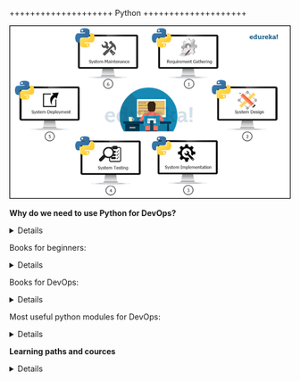 ++++++++++++++++++++ Python ++++++++++++++++++++

![Python_authomation](Python_authomation.png)

**Why do we need to use Python for DevOps?**
<details>
	
- Python with its programming friendly and vast libraries makes automation very easy. That is why it is used in DevOps and has become the de facto language for the automation of the DevOps. 

        It is a great scripting language used for automation. Many tools such as Saltstack and Ansible are written in Python. 
        It is also used for complete infrastructure automation and orchestration. To debug and code it is far ahead than Ruby. 
        It is a very agile programming language and it takes a direct approach to program and simplicity is invaluable to DevOps. 
        Its vast libraries for DevOps toolsets are preferred when compared to others because of its ease of access and flexibility. 
        Not only in DevOps, but it is also used in various applications such as Machine Learning, AI, IoT, and Data Science. 
        Learn DevOps online that covers the principles of DevOps, tools used in DevOps, and Python Programming 

- Best way to use python for DevOps
You can do anything in DevOps using python. The main areas are the automation of the DevOps life cycle management using Python. The CI/CD pipeline can be automated using Python. The best ways to use Python for DevOps are as follows,

        Automate the DevOps life cycle management
        Automate the infrastructure deployment and configuration management
        Use Python to modify, configure and automate the tools used in DevOps
        Use Python for the CI/CD pipeline automation
        Python as a script can be used for automating the small day to day checking and monitoring tasks 
        Deploy applications automatically from Dev to QA to Prod environment
        Ensure that DevOps applications are platform-independent by smart and simple programming using Python.
        Automate the operational tasks of the sysadmin which is repetitive and periodic.
        Manage and control the infrastructures using Python programming and using tools
</details>

Books for beginners:
<details>
  
1. A bite of Python

- Visit https://github.com/swaroopch/byte-of-python/releases/latest to download a PDF file (best for desktop reading) or an EPUB file (best for devices such as mobile, tablet, ebook readers).

- Visit https://github.com/swaroopch/byte-of-python for the raw content (for suggesting corrections, changes, translating, etc.)

Read the book in your native language
If you are interested in reading or contributing translations of this book to other human languages, please see Translations.
</details>

Books for DevOps:
<details>
	
[Python for DevOps](https://www.oreilly.com/library/view/python-for-devops/9781492057680/)

</details>

Most useful python modules for DevOps:
<details>

1. [Requests](https://pypi.org/project/requests)

This module allows you to send HTTP requests. Using this module, we can post or retrieve the data from a Rest API. There are many methods included in this module, like:

      GET
      POST
      PUT
      DELETE
All these methods perform particular actions like adding a comment (PUT), retrieving data (GET), or deleting a user field (DELETE).

    Example:  r = requests.get(“url”,auth=('username', 'passwd'))

In the above example, we used the request module to get the information from the URL provided. You can get information like status code, JSON data using status code() and json() methods, respectively.

2. [Paramiko](https://pypi.org/project/paramiko)

The Paramiko module allows users to log in to a virtual machine’s server using automation scripts. It enables the users to perform ad-hoc commands by using SSH client. All commands get executed in the connected remote machines.

      Example - ssh = paramiko.SSHClient()
                ssh.set_missing_host_key_policy(paramiko.AutoAddPolicy())
                ssh.connect(ip, username=user, password=passwd)
                stdin, stdout, stderr = ssh.exec_command("command")
                out = stdout.readlines()

In this example, we connected to a server using its I.P., username, and password. ‘stdin’ stores the input passed, ‘stdout’ stores the output obtained, and ‘stderr’ stores the error occurred.

3. [Pandas](https://pypi.org/project/pandas)

Pandas module is for data manipulation. It is the most useful module for data science engineers. But in DevOps, Pandas helps to store the massive dump of data into CSV or Excel files within seconds.

    Example - pandas.read_json("file.json").to_excel("output.xlsx")

In the above example, we used the read_json() method to read a JSON file and migrated its data into an Excel file.

4. [Selenium](https://pypi.org/project/selenium)

One of the most popular modules used in Python to perform testing and connect to different browsers. By using Selenium, we can hit a URL and perform actions like clicking on a button. We can even use other sub-modules like ‘Pyautogui’ with Selenium for different purposes, like filling some text fields.

    Example - from selenium import webdriver
              driver = webdriver.Chrome()
              driver.get("https://www.gspann.com")

In the above example, we have used Chrome WebDriver to access the Chrome browser. If you want to use this module for other browsers, you need to use different WebDrivers accordingly.

5. [BeautifulSoup](https://pypi.org/project/beautifulsoup4)

It is the most useful module in Python for pulling data from HTML and XML files. To parse data from the content in HTML and XML format, we need to create a BeautifulSoup object for it. We can then use the BeautifulSoup methods on the soup object that we created for the URL. We can even apply many filters using the tags on the obtained data content, like soup.find_all(“< tag>”).

    Example - URL = “https://www.gspann.com”
              content = urllib2.urlopen(url).read()
              soup = BeautifulSoup(content)

In this example, we are extracting all the content of the page into a soup variable. Using the soup variable, we can obtain the information of a specific tag by methods like find_all.

6. OS - Standard Library

This is the basic module used in python. It performs ad-hoc commands on the base OS, which we are executing. All commands run on the current machine.

    Example -  os.system(“dir”)

In the above example, ‘dir’ gives an output of the list of directories. They are many other similar methods like os.remove(), os.rename(), os.close(), etc.

7. [Putil](https://pypi.org/project/psutil)

psutil (process and system utilities) is a cross-platform library for retrieving information on running processes and system utilization (CPU, memory, disks, network, sensors) in Python. It is useful mainly for system monitoring, profiling and limiting process resources and management of running processes. It implements many functionalities offered by classic UNIX command line tools such as ps, top, iotop, lsof, netstat, ifconfig, free and others. psutil currently supports the following platforms:

Linux
Windows
macOS
FreeBSD, OpenBSD, NetBSD
Sun Solaris
AIX
Supported Python versions are 2.6, 2.7, 3.4+ and PyPy.

    Memory
        >>> psutil.virtual_memory()
        svmem(total=10367352832, available=6472179712, percent=37.6, used=8186245120, free=2181107712, active=4748992512, inactive=2758115328, buffers=790724608,     cached=3500347392, shared=787554304)
        >>> psutil.swap_memory()
        sswap(total=2097147904, used=296128512, free=1801019392, percent=14.1, sin=304193536, sout=677842944)
        >>>

8. JSON - Standard Library

JSON is the syntax for storing data in the form of dictionaries and lists. Python has a built-in module named JSON. Using this module, we can parse the JSON data and even convert the other type of data into JSON format.

    Example - 
			x = {
			      [“data”,”stored”]
			    }
			json.dump(x)

In this example, we can observe that x is a dictionary that is holding a list containing elements. We are using the dump function to parse the data.

9. [XLWT](https://pypi.org/project/xlwt)

This module helps to create an Excel file and store data after customizing it according to the cells. It is a good module to work with Excel files, but it takes more time when compared to the Pandas. This module allows the user to define the logic according to the requirement, like filling data only in a particular cell.

    Example - 
			x=Workbook()
			sheet=x.add_sheet()
			sheet.write()

In the above example, we initialized an Excel workbook in a variable and started performing actions like adding a sheet and writing data into that sheet using that variable.

Python helps us in automating repetitive things and it offers a lot of flexibility. It has a small learning curve compared to other programming languages. However, it all depends on how much time and effort a DevOps engineer spends on aptly utilizing its different modules, methods, and frameworks to enable automation. It will be apt to say that Python is core to DevOps automation and mastering this language is necessary to enable DevOps.

10. [Fabric](https://pypi.org/project/fabric2)

Fabric is a high level Python (2.7, 3.4+) library designed to execute shell commands remotely over SSH, yielding useful Python objects in return. It builds on top of Invoke (subprocess command execution and command-line features) and Paramiko (SSH protocol implementation), extending their APIs to complement one another and provide additional functionality.

For a high level introduction, including example code, please see our main project website; or for detailed API docs, see the versioned API website.

11. [Fabtools](https://pypi.org/project/fabtools)

fabtools includes useful functions to help you write your Fabric files.

fabtools makes it easier to manage system users, packages, databases, etc.

fabtools includes a number of low-level actions, as well as a higher level interface called fabtools.require.

Using fabtools.require allows you to use a more declarative style, similar to Chef or Puppet.

    example fabfile.py using fabtools

from fabric.api import *
from fabtools import require
import fabtools

@task
def setup():

    # Require some Debian/Ubuntu packages
    require.deb.packages([
        'imagemagick',
        'libxml2-dev',
    ])

    # Require a Python package
    with fabtools.python.virtualenv('/home/myuser/env'):
        require.python.package('pyramid')

    # Require an email server
    require.postfix.server('example.com')

    # Require a PostgreSQL server
    require.postgres.server()
    require.postgres.user('myuser', 's3cr3tp4ssw0rd')
    require.postgres.database('myappsdb', 'myuser')

    # Require a supervisor process for our app
    require.supervisor.process('myapp',
        command='/home/myuser/env/bin/gunicorn_paster /home/myuser/env/myapp/production.ini',
        directory='/home/myuser/env/myapp',
        user='myuser'
        )

    # Require an nginx server proxying to our app
    require.nginx.proxied_site('example.com',
        docroot='/home/myuser/env/myapp/myapp/public',
        proxy_url='http://127.0.0.1:8888'
        )

    # Setup a daily cron task
    fabtools.cron.add_daily('maintenance', 'myuser', 'my_script.py')
    
12. Re - Standard Library
13. Zipfile - Standard Library
    
</details>

**Learning paths and cources**
<details>
	
[DevOps With Python by Real Python](https://realpython.com/learning-paths/python-devops)
</details>
